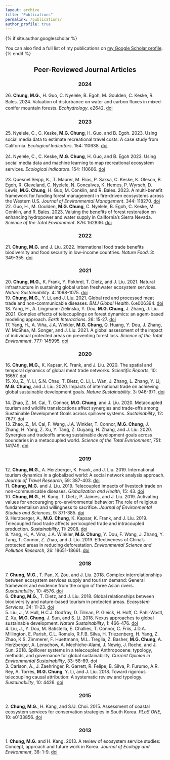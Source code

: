 ```yaml
---
layout: archive
title: "Publications"
permalink: /publications/
author_profile: true
---
```

{% if site.author.googlescholar %}
  <div class="wordwrap">You can also find a full list of my publications on <a href="{{site.author.googlescholar}}">my Google Scholar profile</a>.</div>
{% endif %}

<h2 style="text-align: center;">Peer-Reviewed Journal Articles</h2>

<h3 style="text-align: center;">2024</h3>

<p><div class="citation-container" style="line-height:20px">
    26. <strong>Chung, M.G.</strong>, H. Guo, C. Nyelele, B. Egoh, M. Goulden, C. Keske, R. Bales. 2024. Valuation of disturbance on water and carbon fluxes in mixed-conifer mountain forests. <em>Ecohydrology</em>. e2642. 
    <a href="https://doi.org/10.1002/eco.2642">doi</a>
    <span style="display: inline-block;">
        <span class="__dimensions_badge_embed__" data-doi="10.1002/eco.2642" data-style="small_rectangle"></span>
        <script async src="https://badge.dimensions.ai/badge.js" charset="utf-8"></script>
    </span>
    <span style="display: inline-block;">
        <div data-badge-popover="right" data-badge-type="4" data-doi="10.1002/eco.2642" data-condensed="true" data-hide-no-mentions="true" class="altmetric-embed"></div>
        <script type='text/javascript' src='https://d1bxh8uas1mnw7.cloudfront.net/assets/embed.js'></script>
    </span>
</div></p>

<h3 style="text-align: center;">2023</h3>

<p><div class="citation-container" style="line-height:20px">
    25. Nyelele, C., C. Keske, <strong>M.G. Chung</strong>, H. Guo, and B. Egoh. 2023. Using social media data to estimate recreational travel costs: A case study from California. <em>Ecological Indicators</em>. 154: 110638.
    <a href="https://doi.org/10.1016/j.ecolind.2023.110638">doi</a>
    <span style="display: inline-block;">
        <span class="__dimensions_badge_embed__" data-doi="10.1016/j.ecolind.2023.110638" data-style="small_rectangle"></span>
        <script async src="https://badge.dimensions.ai/badge.js" charset="utf-8"></script>
    </span>
    <span style="display: inline-block;">
        <div data-badge-popover="right" data-badge-type="4" data-doi="10.1016/j.ecolind.2023.110638" data-condensed="true" data-hide-no-mentions="true" class="altmetric-embed"></div>
        <script type='text/javascript' src='https://d1bxh8uas1mnw7.cloudfront.net/assets/embed.js'></script>
    </span>
</div></p>

<p><a><div class="citation-container" style="line-height:20px">
    24. Nyelele, C., C. Keske, <strong>M.G. Chung</strong>, H. Guo, and B. Egoh 2023. Using social media data and machine learning to map recreational ecosystem services. <em>Ecological indicators</em>. 154: 110606.
    <a href="https://doi.org/10.1016/j.ecolind.2023.110606">doi</a>
    <span style="display: inline-block;">
        <span class="__dimensions_badge_embed__" data-doi="10.1016/j.ecolind.2023.110606" data-style="small_rectangle"></span>
        <script async src="https://badge.dimensions.ai/badge.js" charset="utf-8"></script>
    </span>
    <span style="display: inline-block;">
        <div data-badge-popover="right" data-badge-type="4" data-doi="10.1016/j.ecolind.2023.110606" data-condensed="true" data-hide-no-mentions="true" class="altmetric-embed"></div>
        <script type='text/javascript' src='https://d1bxh8uas1mnw7.cloudfront.net/assets/embed.js'></script>
    </span>
</div></a></p>

<div class="citation-container">
23. Quesnel Seipp, K., T. Maurer, M. Elias, P. Saksa, C. Keske, K. Oleson, B. Egoh, R. Cleveland, C. Nyelele, N. Goncalves, K. Hemes, P. Wyrsch, D. Lewis, <strong>M.G. Chung</strong>, H. Guo, M. Conklin, and R. Bales. 2023. A multi-benefit framework for funding forest management in fire-driven ecosystems across the Western U.S. <em>Journal of Environmental Management</em>. 344: 118270.
    <a href="https://doi.org/10.1016/j.jenvman.2023.118270">doi</a>
    <span style="display: inline-block;">
        <span class="__dimensions_badge_embed__" data-doi="10.1016/j.jenvman.2023.118270" data-style="small_rectangle"></span>
        <script async src="https://badge.dimensions.ai/badge.js" charset="utf-8"></script>
    </span>
    <span style="display: inline-block;">
        <div data-badge-popover="right" data-badge-type="4" data-doi="10.1016/j.jenvman.2023.118270" data-condensed="true" data-hide-no-mentions="true" class="altmetric-embed"></div>
        <script type='text/javascript' src='https://d1bxh8uas1mnw7.cloudfront.net/assets/embed.js'></script>
    </span>
</div>

<div class="citation-container">
22. Guo, H., M. Goulden, <strong>M.G. Chung</strong>, C. Nyelele, B. Egoh, C. Keske, M. Conklin, and R. Bales. 2023. Valuing the benefits of forest restoration on enhancing hydropower and water supply in California’s Sierra Nevada. <em>Science of the Total Environment</em>. 876: 162836.
    <a href="https://doi.org/10.1016/j.scitotenv.2023.162836">doi</a>
    <span style="display: inline-block;">
        <span class="__dimensions_badge_embed__" data-doi="10.1016/j.scitotenv.2023.162836" data-style="small_rectangle"></span>
        <script async src="https://badge.dimensions.ai/badge.js" charset="utf-8"></script>
    </span>
    <span style="display: inline-block;">
        <div data-badge-popover="right" data-badge-type="4" data-doi="10.1016/j.scitotenv.2023.162836" data-condensed="true" data-hide-no-mentions="true" class="altmetric-embed"></div>
        <script type='text/javascript' src='https://d1bxh8uas1mnw7.cloudfront.net/assets/embed.js'></script>
    </span>
</div>

<h3 style="text-align: center;">2022</h3>


<div class="citation-container">
21. <strong>Chung, M.G.</strong> and J. Liu. 2022. International food trade benefits biodiversity and food security in low-income countries. <em>Nature Food</em>. 3: 349-355.
    <a href="https://doi.org/10.1038/s43016-022-00499-7">doi</a>
    <span style="display: inline-block;">
        <span class="__dimensions_badge_embed__" data-doi="10.1038/s43016-022-00499-7" data-style="small_rectangle"></span>
        <script async src="https://badge.dimensions.ai/badge.js" charset="utf-8"></script>
    </span>
    <span style="display: inline-block;">
        <div data-badge-popover="right" data-badge-type="4" data-doi="10.1038/s43016-022-00499-7" data-condensed="true" data-hide-no-mentions="true" class="altmetric-embed"></div>
        <script type='text/javascript' src='https://d1bxh8uas1mnw7.cloudfront.net/assets/embed.js'></script>
    </span>
</div>

<h3 style="text-align: center;">2021</h3>


<div class="citation-container">
20. <strong>Chung, M.G.</strong>, K. Frank, Y. Pokhrel, T. Dietz, and J. Liu. 2021. Natural infrastructure in sustaining global urban freshwater ecosystem services. <em>Nature Sustainability</em>. 4: 1068-1075.
    <a href="https://doi.org/10.1038/s41893-021-00786-4">doi</a>
    <span style="display: inline-block;">
        <span class="__dimensions_badge_embed__" data-doi="10.1038/s41893-021-00786-4" data-style="small_rectangle"></span>
        <script async src="https://badge.dimensions.ai/badge.js" charset="utf-8"></script>
    </span>
    <span style="display: inline-block;">
        <div data-badge-popover="right" data-badge-type="4" data-doi="10.1038/s41893-021-00786-4" data-condensed="true" data-hide-no-mentions="true" class="altmetric-embed"></div>
        <script type='text/javascript' src='https://d1bxh8uas1mnw7.cloudfront.net/assets/embed.js'></script>
    </span>
</div>

<div class="citation-container">
19. <strong>Chung, M.G.</strong>, Y. Li, and J. Liu. 2021. Global red and processed meat trade and non-communicable diseases. <em>BMJ Global Health</em>. 6:e006394.
    <a href="https://doi.org/10.1136/bmjgh-2021-006394">doi</a>
    <span style="display: inline-block;">
        <span class="__dimensions_badge_embed__" data-doi="10.1136/bmjgh-2021-006394" data-style="small_rectangle"></span>
        <script async src="https://badge.dimensions.ai/badge.js" charset="utf-8"></script>
    </span>
    <span style="display: inline-block;">
        <div data-badge-popover="right" data-badge-type="4" data-doi="10.1136/bmjgh-2021-006394" data-condensed="true" data-hide-no-mentions="true" class="altmetric-embed"></div>
        <script type='text/javascript' src='https://d1bxh8uas1mnw7.cloudfront.net/assets/embed.js'></script>
    </span>
</div>

<div class="citation-container">
18. Yang, H., A. Lingmann-Zielinska, Y. Dou, <strong>M.G. Chung</strong>, J. Zhang, J. Liu. 2021. Complex effects of telecouplings on forest dynamics: an agent-based modeling approach. <em>Earth Interactions</em>. 26: 15-27.
    <a href="https://doi.org/10.1175/EI-D-20-0029.1">doi</a>
    <span style="display: inline-block;">
        <span class="__dimensions_badge_embed__" data-doi="10.1175/EI-D-20-0029.1" data-style="small_rectangle"></span>
        <script async src="https://badge.dimensions.ai/badge.js" charset="utf-8"></script>
    </span>
    <span style="display: inline-block;">
        <div data-badge-popover="right" data-badge-type="4" data-doi="10.1175/EI-D-20-0029.1" data-condensed="true" data-hide-no-mentions="true" class="altmetric-embed"></div>
        <script type='text/javascript' src='https://d1bxh8uas1mnw7.cloudfront.net/assets/embed.js'></script>
    </span>
</div>

<div class="citation-container">
17. Yang, H., A. Viña, J.A. Winkler, <strong>M.G. Chung</strong>, Q. Huang, Y. Dou, J. Zhang, W. McShea, M. Songer, and J. Liu. 2021. A global assessment of the impact of individual protected areas on preventing forest loss. <em>Science of the Total Environment</em>. 777: 145995.
    <a href="https://doi.org/10.1016/j.scitotenv.2021.145995">doi</a>
    <span style="display: inline-block;">
        <span class="__dimensions_badge_embed__" data-doi="10.1016/j.scitotenv.2021.145995" data-style="small_rectangle"></span>
        <script async src="https://badge.dimensions.ai/badge.js" charset="utf-8"></script>
    </span>
    <span style="display: inline-block;">
        <div data-badge-popover="right" data-badge-type="4" data-doi="10.1016/j.scitotenv.2021.145995" data-condensed="true" data-hide-no-mentions="true" class="altmetric-embed"></div>
        <script type='text/javascript' src='https://d1bxh8uas1mnw7.cloudfront.net/assets/embed.js'></script>
    </span>
</div>

<h3 style="text-align: center;">2020</h3>


<div class="citation-container">
    16. <strong>Chung, M.G.</strong>, K. Kapsar, K. Frank, and J. Liu. 2020. The spatial and temporal dynamics of global meat trade networks. <em>Scientific Reports</em>, 10: 16657.
    <a href="https://doi.org/10.1038/s41598-020-73591-2">doi</a>
    <span style="display: inline-block;">
        <span class="__dimensions_badge_embed__" data-doi="10.1038/s41598-020-73591-2" data-style="small_rectangle"></span>
        <script async src="https://badge.dimensions.ai/badge.js" charset="utf-8"></script>
    </span>
    <span style="display: inline-block;">
        <div data-badge-popover="right" data-badge-type="4" data-doi="10.1038/s41598-020-73591-2" data-condensed="true" data-hide-no-mentions="true" class="altmetric-embed"></div>
        <script type='text/javascript' src='https://d1bxh8uas1mnw7.cloudfront.net/assets/embed.js'></script>
    </span>
</div>

<div class="citation-container">
    15. Xu, Z., Y. Li, S.N. Chau, T. Dietz, C. Li, L. Wan, J. Zhang, L. Zhang, Y. Li, <strong>M.G. Chung</strong>, and J. Liu. 2020. Impacts of international trade on achieving global sustainable development goals. <em>Nature Sustainability</em>. 3: 946-971.
    <a href="https://doi.org/10.1038/s41893-020-0572-z">doi</a>
    <span style="display: inline-block;">
        <span class="__dimensions_badge_embed__" data-doi="10.1038/s41893-020-0572-z" data-style="small_rectangle"></span>
        <script async src="https://badge.dimensions.ai/badge.js" charset="utf-8"></script>
    </span>
    <span style="display: inline-block;">
        <div data-badge-popover="right" data-badge-type="4" data-doi="10.1038/s41893-020-0572-z" data-condensed="true" data-hide-no-mentions="true" class="altmetric-embed"></div>
        <script type='text/javascript' src='https://d1bxh8uas1mnw7.cloudfront.net/assets/embed.js'></script>
    </span>
</div>

<div class="citation-container">
    14. Zhao, Z., M. Cai, T. Connor, <strong>M.G. Chung</strong>, and J. Liu. 2020. Metacoupled tourism and wildlife translocations affect synergies and trade-offs among Sustainable Development Goals across spillover systems. <em>Sustainability</em>, 12: 7677.
    <a href="https://doi.org/10.3390/su12187677">doi</a>
    <span style="display: inline-block;">
        <span class="__dimensions_badge_embed__" data-doi="10.3390/su12187677" data-style="small_rectangle"></span>
        <script async src="https://badge.dimensions.ai/badge.js" charset="utf-8"></script>
    </span>
    <span style="display: inline-block;">
        <div data-badge-popover="right" data-badge-type="4" data-doi="10.3390/su12187677" data-condensed="true" data-hide-no-mentions="true" class="altmetric-embed"></div>
        <script type='text/javascript' src='https://d1bxh8uas1mnw7.cloudfront.net/assets/embed.js'></script>
    </span>
</div>

<div class="citation-container">
    13. Zhao, Z., M. Cai, F. Wang, J.A. Winkler, T. Connor, <strong>M.G. Chung</strong>, J. Zhang, H. Yang, Z. Xu, Y. Tang, Z. Ouyang, H. Zhang, and J. Liu. 2020. Synergies and tradeoffs among sustainable development goals across boundaries in a metacoupled world. <em>Science of the Total Evnrionment</em>, 751: 141749.
    <a href="https://doi.org/10.1016/j.scitotenv.2020.141749">doi</a>
    <span style="display: inline-block;">
        <span class="__dimensions_badge_embed__" data-doi="10.1016/j.scitotenv.2020.141749" data-style="small_rectangle"></span>
        <script async src="https://badge.dimensions.ai/badge.js" charset="utf-8"></script>
    </span>
    <span style="display: inline-block;">
        <div data-badge-popover="right" data-badge-type="4" data-doi="10.1016/j.scitotenv.2020.141749" data-condensed="true" data-hide-no-mentions="true" class="altmetric-embed"></div>
        <script type='text/javascript' src='https://d1bxh8uas1mnw7.cloudfront.net/assets/embed.js'></script>
    </span>
</div>


<h3 style="text-align: center;">2019</h3>


<div class="citation-container">
   12. <strong>Chung, M.G.</strong>, A. Herzberger, K. Frank, and J. Liu. 2019. International tourism dynamics in a globalized world: A social network analysis approach. <em>Journal of Travel Research</em>, 59: 387-403.
    <a href="https://doi.org/10.1177/0047287519844834">doi</a>
    <span style="display: inline-block;">
        <span class="__dimensions_badge_embed__" data-doi="10.1177/0047287519844834" data-style="small_rectangle"></span>
        <script async src="https://badge.dimensions.ai/badge.js" charset="utf-8"></script>
    </span>
    <span style="display: inline-block;">
        <div data-badge-popover="right" data-badge-type="4" data-doi="10.1177/0047287519844834" data-condensed="true" data-hide-no-mentions="true" class="altmetric-embed"></div>
        <script type='text/javascript' src='https://d1bxh8uas1mnw7.cloudfront.net/assets/embed.js'></script>
    </span>
</div>

<div class="citation-container">
   11. <strong>Chung, M.G.</strong> and J. Liu. 2019. Telecoupled impacts of livestock trade on non-communicable diseases. <em>Globalization and Health</em>, 15: 43.
    <a href="https://doi.org/10.1186/s12992-019-0481-y">doi</a>
    <span style="display: inline-block;">
        <span class="__dimensions_badge_embed__" data-doi="10.1186/s12992-019-0481-y" data-style="small_rectangle"></span>
        <script async src="https://badge.dimensions.ai/badge.js" charset="utf-8"></script>
    </span>
    <span style="display: inline-block;">
        <div data-badge-popover="right" data-badge-type="4" data-doi="10.1186/s12992-019-0481-y" data-condensed="true" data-hide-no-mentions="true" class="altmetric-embed"></div>
        <script type='text/javascript' src='https://d1bxh8uas1mnw7.cloudfront.net/assets/embed.js'></script>
    </span>
</div>


<div class="citation-container">
   10. <strong>Chung, M.G.</strong>, H. Kang, T. Dietz, P. Jaimes, and J. Liu. 2019. Activating values for encouraging pro-environmental behavior: The role of religious fundamentalism and willingness to sacrifice. <em>Journal of Environmental Studies and Sciences</em>, 9: 371-385.
    <a href="https://doi.org/10.1007/s13412-019-00562-z">doi</a>
    <span style="display: inline-block;">
        <span class="__dimensions_badge_embed__" data-doi="10.1007/s13412-019-00562-z" data-style="small_rectangle"></span>
        <script async src="https://badge.dimensions.ai/badge.js" charset="utf-8"></script>
    </span>
    <span style="display: inline-block;">
        <div data-badge-popover="right" data-badge-type="4" data-doi="10.1007/s13412-019-00562-z" data-condensed="true" data-hide-no-mentions="true" class="altmetric-embed"></div>
        <script type='text/javascript' src='https://d1bxh8uas1mnw7.cloudfront.net/assets/embed.js'></script>
    </span>
</div>

<div class="citation-container">
   9. Herzberger, A., <strong>M.G. Chung</strong>, K. Kapsar, K. Frank, and J. Liu. 2019. Telecoupled food trade affects pericoupled trade and intracoupled production. <em>Sustainability</em>, 11: 2908.
    <a href="https://doi.org/10.3390/su11102908">doi</a>
    <span style="display: inline-block;">
        <span class="__dimensions_badge_embed__" data-doi="10.3390/su11102908" data-style="small_rectangle"></span>
        <script async src="https://badge.dimensions.ai/badge.js" charset="utf-8"></script>
    </span>
    <span style="display: inline-block;">
        <div data-badge-popover="right" data-badge-type="4" data-doi="10.3390/su11102908" data-condensed="true" data-hide-no-mentions="true" class="altmetric-embed"></div>
        <script type='text/javascript' src='https://d1bxh8uas1mnw7.cloudfront.net/assets/embed.js'></script>
    </span>
</div>


<div class="citation-container">
   8. Yang, H., A. Vina, J.A. Winkler, <strong>M.G. Chung</strong>, Y. Dou, F. Wang, J. Zhang, Y. Tang, T. Connor, Z. Zhao, and J. Liu. 2019. Effectiveness of China’s protected areas in reducing deforestation. <em>Environmental Science and Pollution Research</em>, 26: 18651-18661. 
    <a href="https://doi.org/10.1007/s11356-019-05232-9">doi</a>
    <span style="display: inline-block;">
        <span class="__dimensions_badge_embed__" data-doi="10.1007/s11356-019-05232-9" data-style="small_rectangle"></span>
        <script async src="https://badge.dimensions.ai/badge.js" charset="utf-8"></script>
    </span>
    <span style="display: inline-block;">
        <div data-badge-popover="right" data-badge-type="4" data-doi="10.1007/s11356-019-05232-9" data-condensed="true" data-hide-no-mentions="true" class="altmetric-embed"></div>
        <script type='text/javascript' src='https://d1bxh8uas1mnw7.cloudfront.net/assets/embed.js'></script>
    </span>
</div>

<h3 style="text-align: center;">2018</h3>

<div class="citation-container">
   7. <strong>Chung, M.G.</strong>, T. Pan, X. Zou, and J. Liu. 2018. Complex interrelationships between ecosystem services supply and tourism demand: General framework and evidence from the origin of three Asian rivers. <em>Sustainability</em>, 10: 4576. 
    <a href="https://doi.org/10.3390/su10124576">doi</a>
    <span style="display: inline-block;">
        <span class="__dimensions_badge_embed__" data-doi="10.3390/su10124576" data-style="small_rectangle"></span>
        <script async src="https://badge.dimensions.ai/badge.js" charset="utf-8"></script>
    </span>
    <span style="display: inline-block;">
        <div data-badge-popover="right" data-badge-type="4" data-doi="10.3390/su10124576" data-condensed="true" data-hide-no-mentions="true" class="altmetric-embed"></div>
        <script type='text/javascript' src='https://d1bxh8uas1mnw7.cloudfront.net/assets/embed.js'></script>
    </span>
</div>

<div class="citation-container">
   6. <strong>Chung, M.G.</strong>, T. Dietz, and J. Liu. 2018. Global relationships between biodiversity and nature-based tourism in protected areas. <em>Ecosystem Services</em>, 34: 11-23. 
    <a href="https://doi.org/10.1016/j.ecoser.2018.09.004">doi</a>
    <span style="display: inline-block;">
        <span class="__dimensions_badge_embed__" data-doi="10.1016/j.ecoser.2018.09.004" data-style="small_rectangle"></span>
        <script async src="https://badge.dimensions.ai/badge.js" charset="utf-8"></script>
    </span>
    <span style="display: inline-block;">
        <div data-badge-popover="right" data-badge-type="4" data-doi="10.1016/j.ecoser.2018.09.004" data-condensed="true" data-hide-no-mentions="true" class="altmetric-embed"></div>
        <script type='text/javascript' src='https://d1bxh8uas1mnw7.cloudfront.net/assets/embed.js'></script>
    </span>
</div>

<div class="citation-container">
   5. Liu, J., V. Hull, H.C.J. Godfray, D. Tilman, P. Gleick, H. Hoff, C. Pahl-Wostl, Z. Xu, <strong>M.G. Chung</strong>, J. Sun, and S. Li. 2018. Nexus approaches to global sustainable development. <em>Nature Sustainability</em>, 1: 466-476.
    <a href="https://doi.org/10.1038/s41893-018-0135-8">doi</a>
    <span style="display: inline-block;">
        <span class="__dimensions_badge_embed__" data-doi="10.1038/s41893-018-0135-8" data-style="small_rectangle"></span>
        <script async src="https://badge.dimensions.ai/badge.js" charset="utf-8"></script>
    </span>
    <span style="display: inline-block;">
        <div data-badge-popover="right" data-badge-type="4" data-doi="10.1038/s41893-018-0135-8" data-condensed="true" data-hide-no-mentions="true" class="altmetric-embed"></div>
        <script type='text/javascript' src='https://d1bxh8uas1mnw7.cloudfront.net/assets/embed.js'></script>
    </span>
</div>

<div class="citation-container">
   4. Liu, J., Y. Dou, M. Batistella, E. Challies, T. Connor, C. Friis, J.D.A. Millington, E. Parish, C.L. Romulo, R.F.B. Silva, H. Triezenberg, H. Yang, Z. Zhao, K.S. Zimmerer, F. Huettmann, M.L. Treglia, Z. Basher, <strong>M.G. Chung</strong>, A. Herzberger, A. Lenschow, A. Mechiche-Alami, J. Newig, J. Roche, and J. Sun. 2018. Spillover systems in a telecoupled Anthropocene: typology, methods, and governance for global sustainability. <em>Current Opinion in Environmental Sustainability</em>, 33: 58-69.
    <a href="https://doi.org/10.1016/j.cosust.2018.04.009">doi</a>
    <span style="display: inline-block;">
        <span class="__dimensions_badge_embed__" data-doi="10.1016/j.cosust.2018.04.009" data-style="small_rectangle"></span>
        <script async src="https://badge.dimensions.ai/badge.js" charset="utf-8"></script>
    </span>
    <span style="display: inline-block;">
        <div data-badge-popover="right" data-badge-type="4" data-doi="10.1016/j.cosust.2018.04.009" data-condensed="true" data-hide-no-mentions="true" class="altmetric-embed"></div>
        <script type='text/javascript' src='https://d1bxh8uas1mnw7.cloudfront.net/assets/embed.js'></script>
    </span>
</div>

<div class="citation-container">
  3. Carlson, A., J. Zaehringer, R. Garrett, R. Felipe, B. Silva, P. Furumo, A.R. Rey, A. Torres, <strong>M.G. Chung</strong>, Y. Li, and J. Liu. 2018. Toward rigorous telecoupling causal attribution: A systematic review and typology. <em>Sustainability</em>, 10: 4426. 
    <a href="https://doi.org/10.3390/su10124426">doi</a>
    <span style="display: inline-block;">
        <span class="__dimensions_badge_embed__" data-doi="10.3390/su10124426" data-style="small_rectangle"></span>
        <script async src="https://badge.dimensions.ai/badge.js" charset="utf-8"></script>
    </span>
    <span style="display: inline-block;">
        <div data-badge-popover="right" data-badge-type="4" data-doi="10.3390/su10124426" data-condensed="true" data-hide-no-mentions="true" class="altmetric-embed"></div>
        <script type='text/javascript' src='https://d1bxh8uas1mnw7.cloudfront.net/assets/embed.js'></script>
    </span>
</div>

<h3 style="text-align: center;">2015</h3>


<div class="citation-container">
  2. <strong>Chung, M.G.</strong>, H. Kang, and S.U. Choi. 2015. Assessment of coastal ecosystem services for conservation strategies in South Korea. <em>PLoS ONE</em>, 10: e0133856.   
    <a href="https://doi.org/10.1371/journal.pone.0133856">doi</a>
    <span style="display: inline-block;">
        <span class="__dimensions_badge_embed__" data-doi="10.1371/journal.pone.0133856" data-style="small_rectangle"></span>
        <script async src="https://badge.dimensions.ai/badge.js" charset="utf-8"></script>
    </span>
    <span style="display: inline-block;">
        <div data-badge-popover="right" data-badge-type="4" data-doi="10.1371/journal.pone.0133856" data-condensed="true" data-hide-no-mentions="true" class="altmetric-embed"></div>
        <script type='text/javascript' src='https://d1bxh8uas1mnw7.cloudfront.net/assets/embed.js'></script>
    </span>
</div>

<h3 style="text-align: center;">2013</h3>

<div class="citation-container">
  1. <strong>Chung, M.G.</strong> and H. Kang. 2013. A review of ecosystem service studies: Concept, approach and future work in Korea. <em>Journal of Ecology and Environment</em>, 36: 1-9. 
    <a href="https://doi.org/10.5141/ecoenv.2013.001">doi</a>
    <span style="display: inline-block;">
        <span class="__dimensions_badge_embed__" data-doi="10.5141/ecoenv.2013.001" data-style="small_rectangle"></span>
        <script async src="https://badge.dimensions.ai/badge.js" charset="utf-8"></script>
    </span>
    <span style="display: inline-block;">
        <div data-badge-popover="right" data-badge-type="4" data-doi="10.5141/ecoenv.2013.001" data-condensed="true" data-hide-no-mentions="true" class="altmetric-embed"></div>
        <script type='text/javascript' src='https://d1bxh8uas1mnw7.cloudfront.net/assets/embed.js'></script>
    </span>
</div>


 




